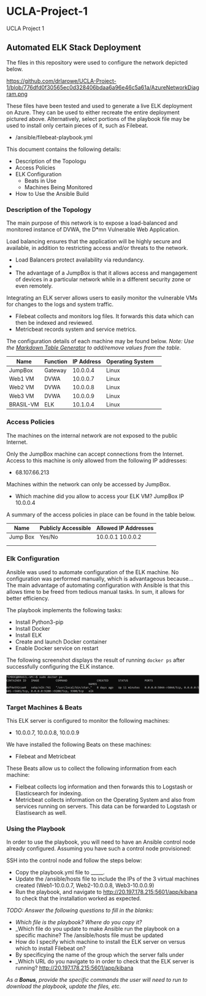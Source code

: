 # UCLA-Project-1
UCLA Project 1


## Automated ELK Stack Deployment

The files in this repository were used to configure the network depicted below.

https://github.com/drlarowe/UCLA-Project-1/blob/776dfd0f30565ec0d328406bdaa6a96e46c5a61a/AzureNetworkDiagram.png

These files have been tested and used to generate a live ELK deployment on Azure. They can be used to either recreate the entire deployment pictured above. Alternatively, select portions of the playbook file may be used to install only certain pieces of it, such as Filebeat.

  - /ansible/filebeat-playbook.yml

This document contains the following details:
- Description of the Topologu
- Access Policies
- ELK Configuration
  - Beats in Use
  - Machines Being Monitored
- How to Use the Ansible Build


### Description of the Topology

The main purpose of this network is to expose a load-balanced and monitored instance of DVWA, the D*mn Vulnerable Web Application.

Load balancing ensures that the application will be highly secure and available, in addition to restricting access and/or threats to the network.
- Load Balancers protect availability via redundancy. 
- 
- The advantage of a JumpBox is that it allows access and mangagement of devices in a particular network while in a different security zone or even remotely.

Integrating an ELK server allows users to easily monitor the vulnerable VMs for changes to the logs and system traffic.
- Filebeat collects and monitors log files. It forwards this data which can then be indexed and reviewed.
- Metricbeat records system and service metrics.

The configuration details of each machine may be found below.
_Note: Use the [Markdown Table Generator](http://www.tablesgenerator.com/markdown_tables) to add/remove values from the table_.

| Name      | Function | IP Address | Operating System |   |
|-----------|----------|------------|------------------|---|
| JumpBox   | Gateway  | 10.0.0.4   | Linux            |   |
| Web1 VM   | DVWA     | 10.0.0.7   | Linux            |   |
| Web2 VM   | DVWA     | 10.0.0.8   | Linux            |   |
| Web3 VM   | DVWA     | 10.0.0.9   | Linux            |   |
| BRASIL-VM | ELK      | 10.1.0.4   | Linux            |   |

### Access Policies

The machines on the internal network are not exposed to the public Internet. 

Only the JumpBox machine can accept connections from the Internet. Access to this machine is only allowed from the following IP addresses:
- 68.107.66.213

Machines within the network can only be accessed by JumpBox.
- Which machine did you allow to access your ELK VM? JumpBox IP 10.0.0.4

A summary of the access policies in place can be found in the table below.

| Name     | Publicly Accessible | Allowed IP Addresses |
|----------|---------------------|----------------------|
| Jump Box | Yes/No              | 10.0.0.1 10.0.0.2    |
|          |                     |                      |
|          |                     |                      |

### Elk Configuration

Ansible was used to automate configuration of the ELK machine. No configuration was performed manually, which is advantageous because...
The main advantage of automating configuration with Ansible is that this allows time to be freed from tedious manual tasks. In sum, it allows for better efficiency.

The playbook implements the following tasks:
- Install Python3-pip
- Install Docker
- Install ELK
- Create and launch Docker container
- Enable Docker service on restart

The following screenshot displays the result of running `docker ps` after successfully configuring the ELK instance.

![TODO: Update the path with the name of your screenshot of docker ps output](Images/docker_ps_output.png)

### Target Machines & Beats
This ELK server is configured to monitor the following machines:
- 10.0.0.7, 10.0.0.8, 10.0.0.9

We have installed the following Beats on these machines:
- Filebeat and Metricbeat

These Beats allow us to collect the following information from each machine:
- Fielbeat collects log information and then forwards this to Logstash or Elasticsearch for indexing.
- Metricbeat collects information on the Operating System and also from services running on servers. This data can be forwarded to Logstash or Elastisearch as well.

### Using the Playbook
In order to use the playbook, you will need to have an Ansible control node already configured. Assuming you have such a control node provisioned: 

SSH into the control node and follow the steps below:
- Copy the playbook.yml file to _____.
- Update the /ansible/hosts file to include the IPs of the 3 virtual machines created (Web1-10.0.0.7, Web2-10.0.0.8, Web3-10.0.0.9)
- Run the playbook, and navigate to http://20.197.178.215:5601/app/kibana to check that the installation worked as expected.

_TODO: Answer the following questions to fill in the blanks:_
- _Which file is the playbook? Where do you copy it?_
- _Which file do you update to make Ansible run the playbook on a specific machine? The /ansible/hosts file must be updated
- How do I specify which machine to install the ELK server on versus which to install Filebeat on? 
- By specificying the name of the group which the server falls under
- _Which URL do you navigate to in order to check that the ELK server is running? http://20.197.178.215:5601/app/kibana

_As a **Bonus**, provide the specific commands the user will need to run to download the playbook, update the files, etc._

